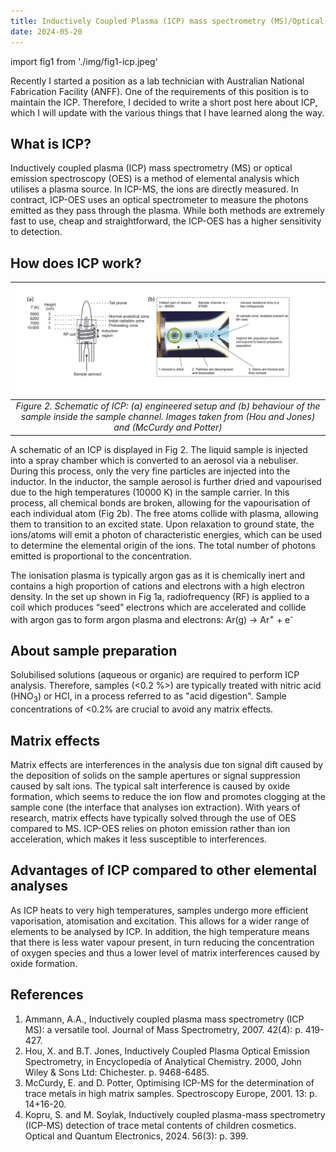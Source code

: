 ```yaml
---
title: Inductively Coupled Plasma (ICP) mass spectrometry (MS)/Optical emission spectroscopy (OES)
date: 2024-05-20
---
```

import fig1 from './img/fig1-icp.jpeg'



Recently I started a position as a lab technician with Australian National Fabrication Facility (ANFF). One of the requirements of this position is to maintain the ICP. Therefore, I decided to write a short post here about ICP, which I will update with the various things that I have learned along the way. 

## What is ICP?
Inductively coupled plasma (ICP) mass spectrometry (MS) or optical emission spectroscopy (OES) is a method of elemental analysis which utilises a plasma source. In ICP-MS, the ions are directly measured. In contract, ICP-OES uses an optical spectrometer to measure the photons emitted as they pass through the plasma. While both methods are extremely fast to use, cheap and straightforward, the ICP-OES has a higher sensitivity to detection. 

## How does ICP work?


| ![Schematic of ICP](./img/fig1-icp.jpeg)|
|:---:|
|*Figure 2. Schematic of ICP: (a) engineered setup and (b) behaviour of the sample inside the sample channel. Images taken from (Hou and Jones) and (McCurdy and Potter)* |


A schematic of an ICP is displayed in Fig 2. The liquid sample is injected into a spray chamber which is converted to an aerosol via a nebuliser. During this process, only the very fine particles are injected into the inductor. In the inductor, the sample aerosol is further dried and vapourised due to the high temperatures (10000 K) in the sample carrier. In this process, all chemical bonds are broken, allowing for the vapourisation of each individual atom (Fig 2b). The free atoms collide with plasma, allowing them to transition to an excited state. Upon relaxation to ground state, the ions/atoms will emit a photon of characteristic energies, which can be used to determine the elemental origin of the ions. The total number of photons emitted is proportional to the concentration.

The ionisation plasma is typically argon gas as it is chemically inert and contains a high proportion of cations and electrons with a high electron density. In the set up shown in Fig 1a, radiofrequency (RF) is applied to a coil which produces “seed” electrons which are accelerated and collide with argon gas to form argon plasma and electrons:
                        Ar(g) → Ar<sup>+</sup> + e<sup>-</sup>

## About sample preparation
Solubilised solutions (aqueous or organic) are required to perform ICP analysis. Therefore, samples (<0.2 %>) are typically treated with nitric acid (HNO<sub>3</sub>) or HCl, in a process referred to as "acid digestion".  Sample concentrations of <0.2% are crucial to avoid any matrix effects.

## Matrix effects
Matrix effects are interferences in the analysis due ton signal dift caused by the deposition of solids on the sample apertures or signal suppression caused by salt ions. The typical salt interference is caused by oxide formation, which seems to reduce the ion flow and promotes clogging at the sample cone (the interface that analyses ion extraction). With years of research, matrix effects have typically solved through the use of OES compared to MS. ICP-OES relies on photon emission rather than ion acceleration, which makes it less susceptible to interferences. 

## Advantages of ICP compared to other elemental analyses
As ICP heats to very high temperatures, samples undergo more efficient vaporisation, atomisation and excitation. This allows for a wider range of elements to be analysed by ICP. In addition, the high temperature means that there is less water vapour present, in turn reducing the concentration of oxygen species and thus a lower level of matrix interferences caused by oxide formation. 


## References
1.	Ammann, A.A., Inductively coupled plasma mass spectrometry (ICP MS): a versatile tool. Journal of Mass Spectrometry, 2007. 42(4): p. 419-427.<br/>
2.	Hou, X. and B.T. Jones, Inductively Coupled Plasma Optical Emission Spectrometry, in Encyclopedia of Analytical Chemistry. 2000, John Wiley & Sons Ltd: Chichester. p. 9468-6485.<br/>
3. McCurdy, E. and D. Potter, Optimising ICP-MS for the determination of trace metals in high matrix samples. Spectroscopy Europe, 2001. 13: p. 14+16-20.<br/>
4. Kopru, S. and M. Soylak, Inductively coupled plasma-mass spectrometry (ICP-MS) detection of trace metal contents of children cosmetics. Optical and Quantum Electronics, 2024. 56(3): p. 399.

